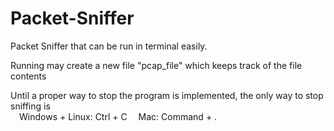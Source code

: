# Packet-Sniffer
Packet Sniffer that can be run in terminal easily.

Running may create a new file "pcap_file" which keeps track of the file contents

Until a proper way to stop the program is implemented, the only way to stop sniffing is  
&emsp;Windows + Linux: Ctrl + C
&emsp;Mac: Command + .
